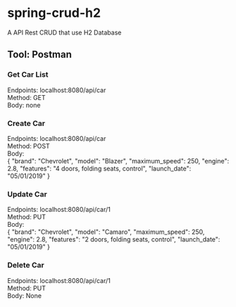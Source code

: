 # spring-crud-h2

<p> A API Rest CRUD that use H2 Database </p>

## Tool: Postman

### Get Car List
Endpoints: localhost:8080/api/car <br>
Method: GET <br>
Body: none <br>

### Create Car
Endpoints: localhost:8080/api/car<br>
Method: POST <br>
Body: <br>
{
    "brand": "Chevrolet",
    "model": "Blazer",
    "maximum_speed": 250,
    "engine": 2.8,
    "features": "4 doors, folding seats, control",
    "launch_date": "05/01/2019"
}

### Update Car
Endpoints: localhost:8080/api/car/1 <br>
Method: PUT <br>
Body: <br>
{
    "brand": "Chevrolet",
    "model": "Camaro",
    "maximum_speed": 250,
    "engine": 2.8,
    "features": "2 doors, folding seats, control",
    "launch_date": "05/01/2019"
}

### Delete Car
Endpoints: localhost:8080/api/car/1 <br>
Method: PUT <br>
Body: None <br>


